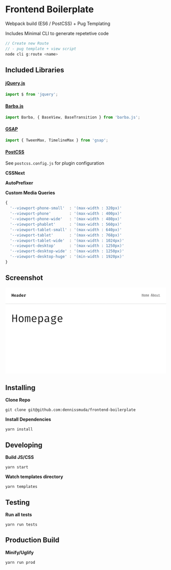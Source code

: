 # Frontend Boilerplate

Webpack build (ES6 / PostCSS) + Pug Templating

Includes Minimal CLI to generate repetetive code

```js
// Create new Route
// - pug template + view script
node cli g:route <name>
```


## Included Libraries

#### [jQuery.js](https://jquery.org)

```js
import $ from 'jquery';
```

#### [Barba.js](http://barbajs.org)

```javascript
import Barba, { BaseView, BaseTransition } from 'barba.js';
```

#### [GSAP](https://greensock.com)

```javascript
import { TweenMax, TimelineMax } from 'gsap';
```

#### [PostCSS](http://postcss.org/)

See ```postcss.config.js``` for plugin configuration

**CSSNext**

**AutoPrefixer**

**Custom Media Queries**

```js
{
  '--viewport-phone-small'  : '(max-width : 320px)'
  '--viewport-phone'        : '(max-width : 400px)'
  '--viewport-phone-wide'   : '(max-width : 480px)'
  '--viewport-phablet'      : '(max-width : 560px)'
  '--viewport-tablet-small' : '(max-width : 640px)'
  '--viewport-tablet'       : '(max-width : 768px)'
  '--viewport-tablet-wide'  : '(max-width : 1024px)'
  '--viewport-desktop'      : '(max-width : 1250px)'
  '--viewport-desktop-wide' : '(max-width : 1250px)'
  '--viewport-desktop-huge' : '(min-width : 1920px)'
}
```


## Screenshot

![screenshot](public/screen.png)


## Installing
**Clone Repo**
```
git clone git@github.com:dennissmuda/frontend-boilerplate
```
**Install Dependencies**
```
yarn install
```

## Developing
**Build JS/CSS**
```
yarn start
```
**Watch templates directory**
```
yarn templates
```

## Testing
**Run all tests**
```
yarn run tests
```

## Production Build
**Minify/Uglify**
```
yarn run prod
```
